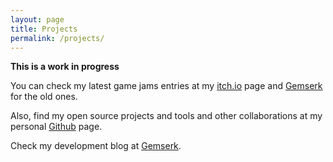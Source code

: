 ```yaml
---
layout: page
title: Projects
permalink: /projects/
---
```


**This is a work in progress**

You can check my latest game jams entries at my <a href="{{site.itchio_url}}">itch.io</a> page and <a href="https://blog.gemserk.com/games/">Gemserk</a> for the old ones.

Also, find my open source projects and tools and other collaborations at my personal <a href="https://github.com/{{ site.github_username| cgi_escape | escape }}"><span class="username">Github</span></a> page.

Check my development blog at <a href="{{site.dev_blog}}">Gemserk</a>.

<!--
# Games

# Gamejams

# Tools
-->